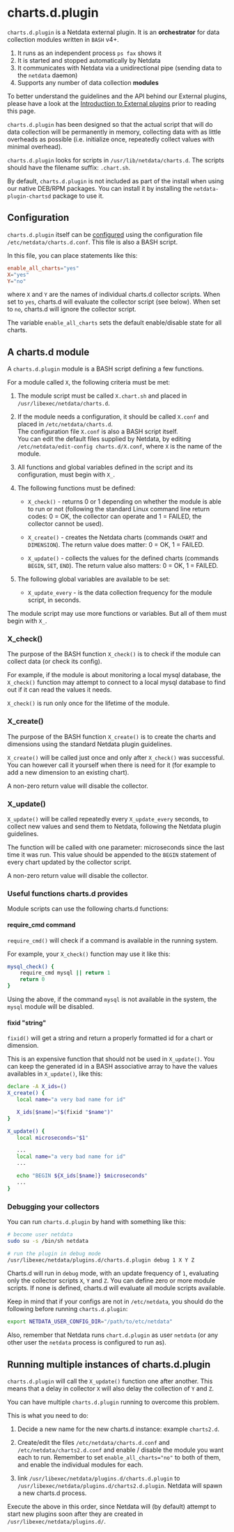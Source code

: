# charts.d.plugin

`charts.d.plugin` is a Netdata external plugin. It is an **orchestrator** for data collection modules written in `BASH` v4+.

1. It runs as an independent process `ps fax` shows it
2. It is started and stopped automatically by Netdata
3. It communicates with Netdata via a unidirectional pipe (sending data to the `netdata` daemon)
4. Supports any number of data collection **modules**

To better understand the guidelines and the API behind our External plugins, please have a look at the [Introduction to External plugins](https://github.com/netdata/netdata/blob/master/collectors/plugins.d/README.md) prior to reading this page.


`charts.d.plugin` has been designed so that the actual script that will do data collection will be permanently in
memory, collecting data with as little overheads as possible
(i.e. initialize once, repeatedly collect values with minimal overhead).

`charts.d.plugin` looks for scripts in `/usr/lib/netdata/charts.d`.
The scripts should have the filename suffix: `.chart.sh`.

By default, `charts.d.plugin` is not included as part of the install when using our native DEB/RPM packages. You can install it by installing the `netdata-plugin-chartsd` package to use it.

## Configuration

`charts.d.plugin` itself can be [configured](https://github.com/netdata/netdata/blob/master/docs/configure/nodes.md#use-edit-config-to-edit-configuration-files) using the configuration file `/etc/netdata/charts.d.conf`. This file is also a BASH script.

In this file, you can place statements like this:

```conf
enable_all_charts="yes"
X="yes"
Y="no"
```

where `X` and `Y` are the names of individual charts.d collector scripts.
When set to `yes`, charts.d will evaluate the collector script (see below).
When set to `no`, charts.d will ignore the collector script.

The variable `enable_all_charts` sets the default enable/disable state for all charts.

## A charts.d module

A `charts.d.plugin` module is a BASH script defining a few functions.

For a module called `X`, the following criteria must be met:

1. The module script must be called `X.chart.sh` and placed in `/usr/libexec/netdata/charts.d`.

2. If the module needs a configuration, it should be called `X.conf` and placed in `/etc/netdata/charts.d`.  
    The configuration file `X.conf` is also a BASH script itself.  
    You can edit the default files supplied by Netdata, by editing `/etc/netdata/edit-config charts.d/X.conf`, where `X` is the name of the module.

3. All functions and global variables defined in the script and its configuration, must begin with `X_`.

4. The following functions must be defined:

    - `X_check()` - returns 0 or 1 depending on whether the module is able to run or not
         (following the standard Linux command line return codes: 0 = OK, the collector can operate and 1 = FAILED,
         the collector cannot be used).

    - `X_create()` - creates the Netdata charts (commands `CHART` and `DIMENSION`).
         The return value does matter: 0 = OK, 1 = FAILED.

    - `X_update()` - collects the values for the defined charts (commands `BEGIN`, `SET`, `END`).
         The return value also matters: 0 = OK, 1 = FAILED.

5. The following global variables are available to be set:
    - `X_update_every` - is the data collection frequency for the module script, in seconds.

The module script may use more functions or variables. But all of them must begin with `X_`.

### X_check()

The purpose of the BASH function `X_check()` is to check if the module can collect data (or check its config).

For example, if the module is about monitoring a local mysql database, the `X_check()` function may attempt to
connect to a local mysql database to find out if it can read the values it needs.

`X_check()` is run only once for the lifetime of the module.

### X_create()

The purpose of the BASH function `X_create()` is to create the charts and dimensions using the standard Netdata
plugin guidelines.

`X_create()` will be called just once and only after `X_check()` was successful.
You can however call it yourself when there is need for it (for example to add a new dimension to an existing chart).

A non-zero return value will disable the collector.

### X_update()

`X_update()` will be called repeatedly every `X_update_every` seconds, to collect new values and send them to Netdata,
following the Netdata plugin guidelines.

The function will be called with one parameter: microseconds since the last time it was run. This value should be
appended to the `BEGIN` statement of every chart updated by the collector script.

A non-zero return value will disable the collector.

### Useful functions charts.d provides

Module scripts can use the following charts.d functions:

#### require_cmd command

`require_cmd()` will check if a command is available in the running system.

For example, your `X_check()` function may use it like this:

```sh
mysql_check() {
    require_cmd mysql || return 1
    return 0
}
```

Using the above, if the command `mysql` is not available in the system, the `mysql` module will be disabled.

#### fixid "string"

`fixid()` will get a string and return a properly formatted id for a chart or dimension.

This is an expensive function that should not be used in `X_update()`.
You can keep the generated id in a BASH associative array to have the values availables in `X_update()`, like this:

```sh
declare -A X_ids=()
X_create() {
   local name="a very bad name for id"

   X_ids[$name]="$(fixid "$name")"
}

X_update() {
   local microseconds="$1"

   ...
   local name="a very bad name for id"
   ...

   echo "BEGIN ${X_ids[$name]} $microseconds"
   ...
}
```

### Debugging your collectors

You can run `charts.d.plugin` by hand with something like this:

```sh
# become user netdata
sudo su -s /bin/sh netdata

# run the plugin in debug mode
/usr/libexec/netdata/plugins.d/charts.d.plugin debug 1 X Y Z
```

Charts.d will run in `debug` mode, with an update frequency of `1`, evaluating only the collector scripts
`X`, `Y` and `Z`. You can define zero or more module scripts. If none is defined, charts.d will evaluate all
module scripts available.

Keep in mind that if your configs are not in `/etc/netdata`, you should do the following before running
`charts.d.plugin`:

```sh
export NETDATA_USER_CONFIG_DIR="/path/to/etc/netdata"
```

Also, remember that Netdata runs `chart.d.plugin` as user `netdata` (or any other user the `netdata` process is configured to run as).

## Running multiple instances of charts.d.plugin

`charts.d.plugin` will call the `X_update()` function one after another. This means that a delay in collector `X`
will also delay the collection of `Y` and `Z`.

You can have multiple `charts.d.plugin` running to overcome this problem.

This is what you need to do:

1. Decide a new name for the new charts.d instance: example `charts2.d`.

2. Create/edit the files `/etc/netdata/charts.d.conf` and `/etc/netdata/charts2.d.conf` and enable / disable the
    module you want each to run. Remember to set `enable_all_charts="no"` to both of them, and enable the individual
    modules for each.

3. link `/usr/libexec/netdata/plugins.d/charts.d.plugin` to `/usr/libexec/netdata/plugins.d/charts2.d.plugin`.
    Netdata will spawn a new charts.d process.

Execute the above in this order, since Netdata will (by default) attempt to start new plugins soon after they are
created in `/usr/libexec/netdata/plugins.d/`.

